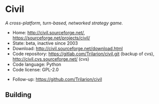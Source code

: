 # Civil

_A cross-platform, turn-based, networked strategy game._

- Home: http://civil.sourceforge.net/, https://sourceforge.net/projects/civil/
- State: beta, inactive since 2003
- Download: http://civil.sourceforge.net/download.html
- Code repository: https://gitlab.com/Trilarion/civil.git (backup of cvs), http://civil.cvs.sourceforge.net/ (cvs)
- Code language: Python
- Code license: GPL-2.0

+ Follow-up: https://github.com/Trilarion/civil

## Building
